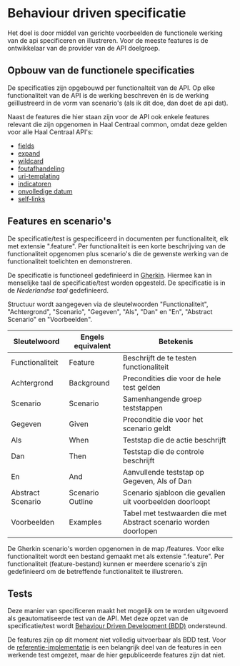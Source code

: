 # Behaviour driven specificatie
Het doel is door middel van gerichte voorbeelden de functionele werking van de api specificeren en illustreren. Voor de meeste features is de ontwikkelaar van de provider van de API doelgroep.

## Opbouw van de functionele specificaties
De specificaties zijn opgebouwd per functionalteit van de API. Op elke functionaliteit van de API is de werking beschreven én is de werking geïllustreerd in de vorm van scenario's (als ik dit doe, dan doet de api dat).

Naast de features die hier staan zijn voor de API ook enkele features relevant die zijn opgenomen in Haal Centraal common, omdat deze gelden voor alle Haal Centraal API's:
- [fields](https://github.com/VNG-Realisatie/Haal-Centraal-common/blob/master/features/fields.feature)
- [expand](https://github.com/VNG-Realisatie/Haal-Centraal-common/blob/master/features/expand.feature)
- [wildcard](https://github.com/VNG-Realisatie/Haal-Centraal-common/blob/master/features/wildcard.feature)
- [foutafhandeling](https://github.com/VNG-Realisatie/Haal-Centraal-common/blob/master/features/foutafhandeling.feature)
- [uri-templating](https://github.com/VNG-Realisatie/Haal-Centraal-common/blob/master/features/uri-templating.feature)
- [indicatoren](https://github.com/VNG-Realisatie/Haal-Centraal-common/blob/master/features/indicatoren.feature)
- [onvolledige datum](https://github.com/VNG-Realisatie/Haal-Centraal-common/blob/master/features/onvolledige_datum.feature)
- [self-links](https://github.com/VNG-Realisatie/Haal-Centraal-common/blob/master/features/self-links.feature)

## Features en scenario's
De specificatie/test is gespecificeerd in documenten per functionaliteit, elk met extensie ".feature". Per functionaliteit is een korte beschrijving van de functionaliteit opgenomen plus scenario's die de gewenste werking van de functionaliteit toelichten en demonstreren.

De specificatie is functioneel gedefinieerd in [Gherkin](https://docs.cucumber.io/gherkin/reference/). Hiermee kan in menselijke taal de specificatie/test worden opgesteld.
De specificatie is in de *Nederlandse taal* gedefinieerd.

Structuur wordt aangegeven via de sleutelwoorden "Functionaliteit", "Achtergrond", "Scenario", "Gegeven", "Als", "Dan" en "En", "Abstract Scenario" en "Voorbeelden".

| Sleutelwoord      | Engels equivalent | Betekenis                                   |
| ----------------- | ----------------- | ------------------------------------------- |
| Functionaliteit   | Feature           | Beschrijft de te testen functionaliteit     |
| Achtergrond       | Background        | Precondities die voor de hele test gelden   |
| Scenario          | Scenario          | Samenhangende groep teststappen             |
| Gegeven           | Given             | Preconditie die voor het scenario geldt     |
| Als               | When              | Teststap die de actie beschrijft            |
| Dan               | Then              | Teststap die de controle beschrijft         |
| En                | And               | Aanvullende teststap op Gegeven, Als of Dan |
| Abstract Scenario | Scenario Outline  | Scenario sjabloon die gevallen uit voorbeelden doorloopt |
| Voorbeelden       | Examples          | Tabel met testwaarden die met Abstract scenario worden doorlopen |

De Gherkin scenario's worden opgenomen in de map /features. Voor elke functionaliteit wordt een bestand gemaakt met als extensie ".feature". Per functionaliteit (feature-bestand) kunnen er meerdere scenario's zijn gedefinieerd om de betreffende functionaliteit te illustreren.

## Tests
Deze manier van specificeren maakt het mogelijk om te worden uitgevoerd als geautomatiseerde test van de API. Met deze opzet van de specificatie/test wordt [Behaviour Driven Development (BDD)](https://docs.cucumber.io/bdd) ondersteund.

De features zijn op dit moment niet volledig uitvoerbaar als BDD test. Voor de [referentie-implementatie](https://github.com/lostlemon/haal-centraal-brp-bevragen) is een belangrijk deel van de features in een werkende test omgezet, maar de hier gepubliceerde features zijn dat niet.
